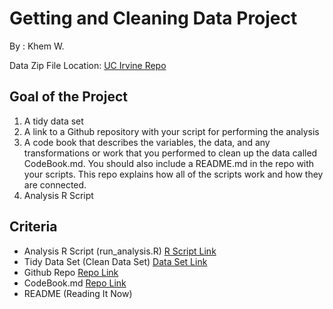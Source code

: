 # **Getting and Cleaning Data Project**

  By : Khem W.
  
  Data Zip File Location: [UC Irvine Repo](https://d396qusza40orc.cloudfront.net/getdata%2Fprojectfiles%2FUCI%20HAR%20Dataset.zip)

## **Goal of the Project**
1. A tidy data set
2. A link to a Github repository with your script for performing the analysis
3. A code book that describes the variables, the data, and any transformations or work that you performed to clean up the data called CodeBook.md. You should also include a README.md in the repo with your scripts. This repo explains how all of the scripts work and how they are connected.
4. Analysis R Script


## **Criteria**
- Analysis R Script	(run_analysis.R)	[R Script Link](https://github.com/khemthung/datasciencecoursera/tree/main/3_Getting_and_Cleaning_Data/projects/run_analysis.R)
- Tidy Data Set	(Clean Data Set)	[Data Set Link](https://github.com/khemthung/datasciencecoursera/blob/49d725fcf8dc14c4ccf8471e0440417bb817d387/3_Getting_and_Cleaning_Data/data/tidyData.txt)
- Github Repo	[Repo Link](https://github.com/khemthung/datasciencecoursera/tree/main/3_Getting_and_Cleaning_Data/projects)
- CodeBook.md	[Repo Link](url)
- README	(Reading It Now)
